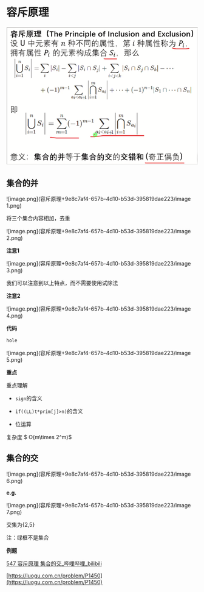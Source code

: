# 容斥原理

![image.png](容斥原理+9e8c7af4-657b-4d10-b53d-395819dae223/image.png)

## 集合的并

![image.png](容斥原理+9e8c7af4-657b-4d10-b53d-395819dae223/image 1.png)

将三个集合内容相加，去重

![image.png](容斥原理+9e8c7af4-657b-4d10-b53d-395819dae223/image 2.png)

**注意1**

![image.png](容斥原理+9e8c7af4-657b-4d10-b53d-395819dae223/image 3.png)

我们可以注意到以上特点，而不需要使用试除法

**注意2**

![image.png](容斥原理+9e8c7af4-657b-4d10-b53d-395819dae223/image 4.png)



**代码**

```C++
hole
```

![image.png](容斥原理+9e8c7af4-657b-4d10-b53d-395819dae223/image 5.png)

**重点**

重点理解

- `sign`的含义

- `if((LL)t*prim[j]>n)`的含义

- 位运算

复杂度 $ O(m\times 2^m)$

## 集合的交

![image.png](容斥原理+9e8c7af4-657b-4d10-b53d-395819dae223/image 6.png)

**e.g.**

![image.png](容斥原理+9e8c7af4-657b-4d10-b53d-395819dae223/image 7.png)

交集为{2,5}

注：绿框不是集合

**例题**

[547 容斥原理 集合的交_哔哩哔哩_bilibili](https://www.bilibili.com/video/BV1ZK41127tu/?spm_id_from=autoNext&vd_source=f45ea4e1e4b3b73d5f07c57b46c43aba)

[https://luogu.com.cn/problem/P1450](https://luogu.com.cn/problem/P1450)

